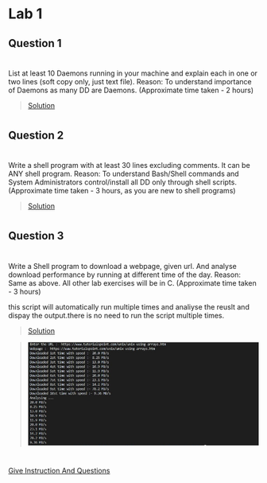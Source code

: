 # Lab 1 
## Question 1
#
List at least 10 Daemons running in your machine and explain each in one or two lines (soft copy only, just text file).
Reason: To understand importance of Daemons as many DD are Daemons.
(Approximate time taken - 2 hours)
>[Solution](./q1.md)
#
## Question 2
#
Write a shell program with at least 30 lines excluding comments. It can be ANY shell program.
Reason: To understand Bash/Shell commands and System Administrators control/install all DD only through shell scripts. 
(Approximate time taken - 3 hours, as you are new to shell programs) 
>[Solution](./q2.sh)
#
## Question 3
#
Write a Shell program to download a webpage, given url. And analyse download performance by running at different time of the day.
Reason: Same as above. All other lab exercises will be in C.
(Approximate time taken - 3 hours)  

this script will automatically run multiple times and analiyse the reuslt and dispay the output.there is no need to run the script multiple times.
>[Solution](./q3.sh)

>![Output Screenshot](./output1.jpg)
#
[Give Instruction And Questions](./questions.md)
